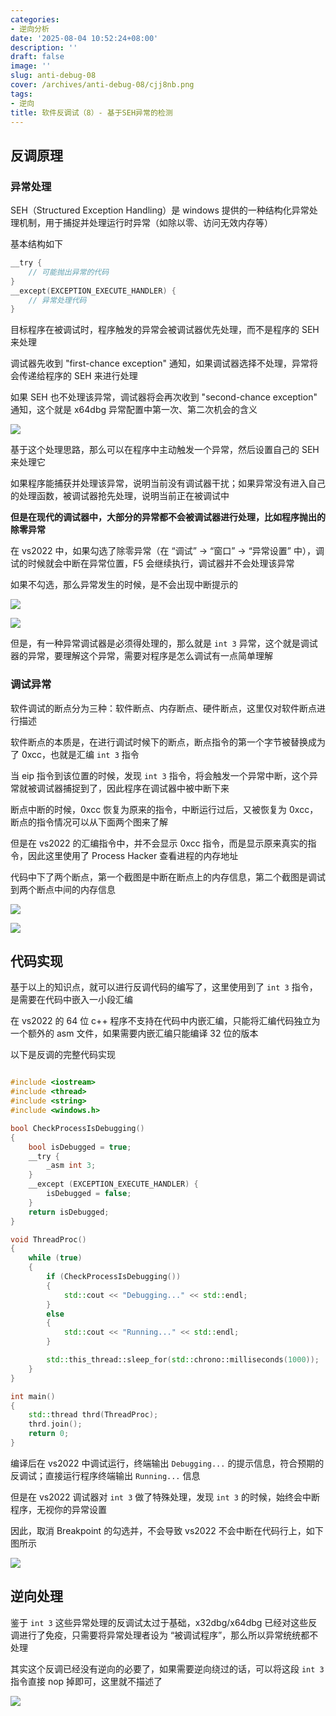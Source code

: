 ```yaml
---
categories:
- 逆向分析
date: '2025-08-04 10:52:24+08:00'
description: ''
draft: false
image: ''
slug: anti-debug-08
cover: /archives/anti-debug-08/cjj8nb.png
tags:
- 逆向
title: 软件反调试（8）- 基于SEH异常的检测
---
```


## 反调原理

### 异常处理

SEH（Structured Exception Handling）是 windows 提供的一种结构化异常处理机制，用于捕捉并处理运行时异常（如除以零、访问无效内存等）

基本结构如下

```c++
__try {
    // 可能抛出异常的代码
}
__except(EXCEPTION_EXECUTE_HANDLER) {
    // 异常处理代码
}
```

目标程序在被调试时，程序触发的异常会被调试器优先处理，而不是程序的 SEH 来处理

调试器先收到 "first-chance exception" 通知，如果调试器选择不处理，异常将会传递给程序的 SEH 来进行处理

如果 SEH 也不处理该异常，调试器将会再次收到 "second-chance exception" 通知，这个就是 x64dbg 异常配置中第一次、第二次机会的含义 

![](/archives/anti-debug-08/cjj8nb.png)

基于这个处理思路，那么可以在程序中主动触发一个异常，然后设置自己的 SEH 来处理它

如果程序能捕获并处理该异常，说明当前没有调试器干扰；如果异常没有进入自己的处理函数，被调试器抢先处理，说明当前正在被调试中

**但是在现代的调试器中，大部分的异常都不会被调试器进行处理，比如程序抛出的除零异常**

在 vs2022 中，如果勾选了除零异常（在 “调试” -> “窗口” -> “异常设置” 中），调试的时候就会中断在异常位置，F5 会继续执行，调试器并不会处理该异常

如果不勾选，那么异常发生的时候，是不会出现中断提示的

![](/archives/anti-debug-08/j118ab.png)


![](/archives/anti-debug-08/hy6fzm.png)

但是，有一种异常调试器是必须得处理的，那么就是 `int 3` 异常，这个就是调试器的异常，要理解这个异常，需要对程序是怎么调试有一点简单理解

### 调试异常

软件调试的断点分为三种：软件断点、内存断点、硬件断点，这里仅对软件断点进行描述

软件断点的本质是，在进行调试时候下的断点，断点指令的第一个字节被替换成为了 0xcc，也就是汇编 `int 3` 指令

当 eip 指令到该位置的时候，发现 `int 3` 指令，将会触发一个异常中断，这个异常就被调试器捕捉到了，因此程序在调试器中被中断下来

断点中断的时候，0xcc 恢复为原来的指令，中断运行过后，又被恢复为 0xcc，断点的指令情况可以从下面两个图来了解

但是在 vs2022 的汇编指令中，并不会显示 0xcc 指令，而是显示原来真实的指令，因此这里使用了 Process Hacker 查看进程的内存地址

代码中下了两个断点，第一个截图是中断在断点上的内存信息，第二个截图是调试到两个断点中间的内存信息

![](/archives/anti-debug-08/ohq789.png)

![](/archives/anti-debug-08/7r56mb.png)


## 代码实现

基于以上的知识点，就可以进行反调代码的编写了，这里使用到了 `int 3` 指令，是需要在代码中嵌入一小段汇编

在 vs2022 的 64 位 c++ 程序不支持在代码中内嵌汇编，只能将汇编代码独立为一个额外的 asm 文件，如果需要内嵌汇编只能编译 32 位的版本

以下是反调的完整代码实现

```c++

#include <iostream>
#include <thread>
#include <string>
#include <windows.h>  

bool CheckProcessIsDebugging()
{
    bool isDebugged = true;
    __try {
        _asm int 3;
    }
    __except (EXCEPTION_EXECUTE_HANDLER) {
        isDebugged = false;
    }
    return isDebugged;
}

void ThreadProc()
{
    while (true)
    {
        if (CheckProcessIsDebugging())
        {
            std::cout << "Debugging..." << std::endl;
        }
        else
        {
            std::cout << "Running..." << std::endl;
        }

        std::this_thread::sleep_for(std::chrono::milliseconds(1000));
    }
}

int main()
{
    std::thread thrd(ThreadProc);
    thrd.join();
    return 0;
}
```

编译后在 vs2022 中调试运行，终端输出 `Debugging...` 的提示信息，符合预期的反调试；直接运行程序终端输出 `Running...` 信息

但是在 vs2022 调试器对 `int 3` 做了特殊处理，发现 `int 3` 的时候，始终会中断程序，无视你的异常设置

因此，取消 Breakpoint 的勾选并，不会导致 vs2022 不会中断在代码行上，如下图所示

![](/archives/anti-debug-08/rsxpie.png)


## 逆向处理

鉴于 `int 3` 这些异常处理的反调试太过于基础，x32dbg/x64dbg 已经对这些反调进行了免疫，只需要将异常处理者设为 “被调试程序”，那么所以异常统统都不处理

其实这个反调已经没有逆向的必要了，如果需要逆向绕过的话，可以将这段 `int 3` 指令直接 nop 掉即可，这里就不描述了

![](/archives/anti-debug-08/yjblfi.png)

